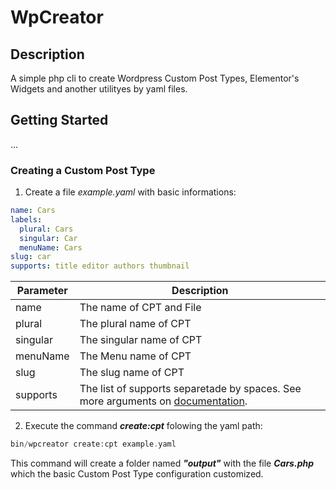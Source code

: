 # WpCreator

## Description

A simple php cli to create Wordpress Custom Post Types, Elementor's Widgets and another utilityes by yaml files.

## Getting Started

...

### Creating a Custom Post Type

1. Create a file *example.yaml* with basic informations:

``` yaml
name: Cars
labels:
  plural: Cars
  singular: Car
  menuName: Cars
slug: car
supports: title editor authors thumbnail

```
|Parameter | Description|
| -------- | ---------- |
name | The name of CPT and File
plural | The plural name of CPT
singular | The singular name of CPT
menuName | The Menu name of CPT
slug | The slug name of CPT
supports | The list of supports separetade by spaces. See more arguments on [documentation](https://developer.wordpress.org/reference/functions/register_post_type/#supports).


2. Execute the command __*create:cpt*__ folowing the yaml path:

```php
bin/wpcreator create:cpt example.yaml
```

This command will create a folder named __*"output"*__ with the file __*Cars.php*__ which the basic Custom Post Type configuration customized.